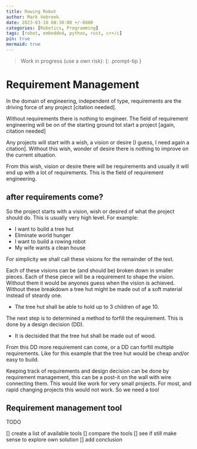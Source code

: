 ```yaml
---
title: Rowing Robot
author: Mark Vebreek
date: 2023-03-10 08:30:00 +/-0800
categories: [Robotics, Programming]
tags: [robot, embedded, python, rust, c++/c]
pin: true
mermaid: true
---
```


> Work in progress (use a own risk):
{: .prompt-tip }

# Requirement Management

In the domain of engineering, independent of type, requirements are the driving force of any project [citation needed].

Without requirements there is nothing to engineer. The field of requirement engineering will be on of the starting ground tot start a project [again, citation needed]

Any projects will start with a wish, a vision or desire [I guess, I need again a citation]. Without this wish, wonder of desire there is nothing to improve on the current situation.

From this wish, vision or desire there will be requirements and usually it will end up with a lot of requirements. This is the field of requirement engineering.

## after requirements come?

So the project starts with a vision, wish or desired of what the project should do. This is usually very high level. For example:

- I want to build a tree hut
- Eliminate world hunger
- I want to build a rowing robot
- My wife wants a clean house

For simplicity we shall call these visions for the remainder of the text.

Each of these visions can be (and should be) broken down in smaller pieces. Each of these piece will be a requirement to shape the vision. Without them it would be anyones guess when the vision is achieved. Without these breakdown a tree hut might be made out of a soft material instead of steardy one.

- The tree hut shall be able to hold up to 3 children of age 10.

The next step is to determined a method to forfill the requirement. This is done by a design decision (DD).

- It is decisided that the tree hut shall be made out of wood.

From this DD more requirement can come, or a DD can forfill multiple requirements. Like for this example that the tree hut would be cheap and/or easy to build.

Keeping track of requirements and design decision can be done by requirement management, this can be a post-it on the wall with wire connecting them. This would like work for very small projects. For most, and rapid changing projects this would not work. So we need a tool

## Requirement management tool

TODO

[] create a list of available tools
[] compare the tools
[] see if still make sense to explore own solution
[] add conclusion
